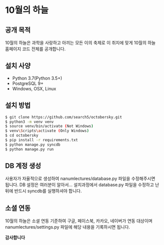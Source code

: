 # 10월의 하늘
## 공개 목적

10월의 하늘은 과학을 사랑하고 아끼는 모든 이의 축제로 이 취지에 맞게 10월의 하늘 홈페이지 코드 전체를 공개합니다.

## 설치 사양

- Python 3.7(Python 3.5+)
- PostgreSQL 9+
- Windows, OSX, Linux

## 설치 방법

```bash
$ git clone https://github.com/search5/octobersky.git
$ python3 -m venv venv
$ source venv/bin/activate (Not Windows)
$ venv\Scripts\activate (Only Windows)
$ cd octobersky
$ pip install -r requirements.txt
$ python manage.py syncdb
$ python manage.py run
```

## DB 계정 생성

사용자가 자율적으로 생성하여 nanumlectures/database.py 파일을 수정해주시면 됩니다. DB 설정은 여러분이 알아서...
설치과정에서 database.py 파일을 수정하고 난 뒤에 반드시 syncdb를 실행하셔야 합니다.

## 소셜 연동

10월의 하늘은 소셜 연동 기준하여 구글, 페이스북, 카카오, 네이버가 연동 대상이며 nanumlectures/settings.py 파일에 해당 내용을 기록하시면 됩니다.

**감사합니다**

